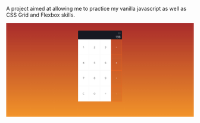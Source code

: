 A project aimed at allowing me to practice my vanilla javascript as well as CSS Grid and Flexbox skills.

![](images/calculator-proj-screenshot.jpg)

